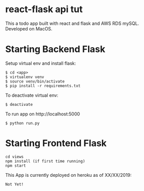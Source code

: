 # react-flask api tut

This a todo app built with react and flask and AWS RDS mySQL.   
Developed on MacOS.

# Starting Backend Flask
Setup virtual env and install flask:         
```
$ cd <app>
$ virtualenv venv
$ source venv/bin/activate 
$ pip install -r requirements.txt
```  

To deactivate virtual env:   
```
$ deactivate
```  

To run app on http://localhost:5000 
```
$ python run.py
```

# Starting Frontend Flask
```
cd views
npm install (if first time running)
npm start
```

This App is currently deployed on heroku as of XX/XX/2019:
```
Not Yet!
```
